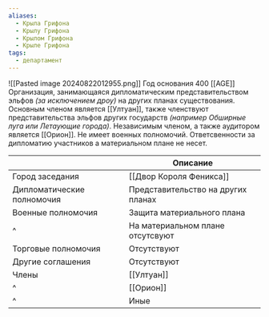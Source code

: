 ```yaml
---
aliases:
  - Крыла Грифона
  - Крылу Грифона
  - Крылом Грифона
  - Крыле Грифона
tags:
  - департамент
---
```

![[Pasted image 20240822012955.png]]
Год основания 400 [[AGE]]
Организация, занимающаяся дипломатическим представительством эльфов *(за исключением дроу)* на других планах существования. Основным членом является [[Ултуан]], также членствуют представительства эльфов других государств *(например Обширные луга или Летаующие города)*. Независимым членом, а также аудитором является [[Орион]]. 
Не имеет военных полномочий.  Ответсвенности за дипломатию участников а материальном плане не несет.

|                            | Описание                           |
| -------------------------- | ---------------------------------- |
| Город заседания            | [[Двор Короля Феникса]]            |
| Дипломатические полномочия | Представительство на других планах |
| Военные полномочия         | Защита материального плана         |
| ^                          | На материальном плане отсутсвуют   |
| Торговые полномочия        | Отсутствуют                        |
| Другие соглашения          | Отсутствуют                        |
| Члены                      | [[Ултуан]]                         |
| ^                          | [[Орион]]                          |
| ^                          | Иные                               |


